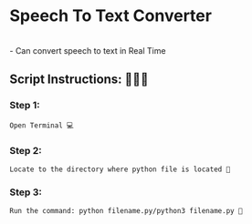 # <b> Speech To Text Converter </b>

<br>
- Can convert speech to text in Real Time

## Script Instructions: 👨🏻‍💻

### Step 1:

    Open Terminal 💻

### Step 2:

    Locate to the directory where python file is located 📂

### Step 3:

    Run the command: python filename.py/python3 filename.py 🚀

